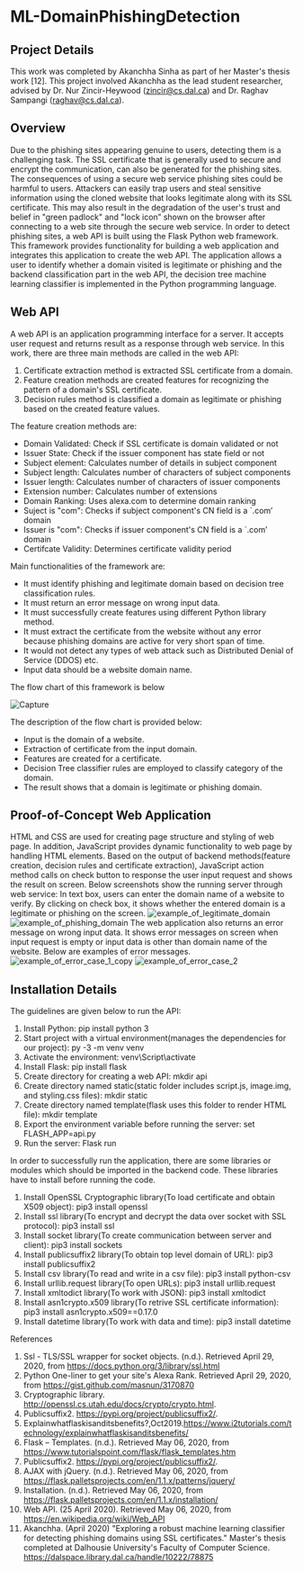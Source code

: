 # ML-DomainPhishingDetection

## Project Details
This work was completed by Akanchha Sinha as part of her Master's thesis work [12]. This project involved Akanchha as the lead student researcher, advised by Dr. Nur Zincir-Heywood (zincir@cs.dal.ca) and Dr. Raghav Sampangi (raghav@cs.dal.ca).


## Overview
Due to the phishing sites appearing genuine to users, detecting them is a challenging
task. The SSL certificate that is generally used to secure and encrypt the communication, 
can also be generated for the phishing sites. The consequences of using a secure web service
phishing sites could be harmful to users. 
Attackers can easily trap users and steal sensitive information using the cloned website that looks legitimate along with its SSL certificate. 
This may also result in the degradation of the user's trust and belief in "green padlock" and 
"lock icon” shown on the browser after connecting to a web site through the secure web service. 
In order to detect phishing sites, a web API is built using the Flask Python web framework. 
This framework provides functionality for building a web application and integrates this application to create the web API.
The application allows a user to identify whether a domain visited is legitimate or phishing 
and the backend classification part in the web API, the decision tree machine learning classifier is implemented in the Python programming language.


## Web API 
A web API is an application programming interface for a server. It accepts user request and returns result as a response through web service.
In this work, there are three main methods are called in the web API:
1. Certificate extraction method is extracted SSL certificate from a domain.
2. Feature creation methods are created features for recognizing the pattern of a domain's SSL certificate.  
3. Decision rules method is classified a domain as legitimate or phishing based on the created feature values.

The feature creation methods are:
*  Domain Validated: Check if SSL certificate is domain validated or not
*  Issuer State: Check if the issuer component has state field or not
*  Subject element: Calculates number of details in subject component
*  Subject length: Calculates number of characters of subject components
*  Issuer length: Calculates number of characters of issuer components
*  Extension number: Calculates number of extensions 
*  Domain Ranking: Uses alexa.com to determine domain ranking
*  Suject is "com": Checks if subject component's CN field is a `.com’ domain
*  Issuer is "com": Checks if issuer component's CN field is a `.com’ domain
*  Certifcate Validity: Determines certificate validity period


Main functionalities of the framework are:
* It must identify phishing and legitimate domain based on decision tree classification rules.
* It must return an error message on wrong input data.
* It must successfully create features using different Python library method.
* It must extract the certificate from the website without any error because phishing domains are active for very short span of time.
* It would not detect any types of web attack such as Distributed Denial of Service (DDOS) etc.
* Input data should be a website domain name.

The flow chart of this framework is below

![Capture](https://user-images.githubusercontent.com/55644004/83824112-9d782c00-a6a3-11ea-8a94-1eda00b3644f.PNG)

                               
The description of the flow chart is provided below:

* Input is the domain of a website.
* Extraction of certificate from the input domain. 
* Features are created for a certificate.
* Decision Tree classifier rules are employed to classify category of the domain.
* The result shows that a domain is legitimate or phishing domain.
                                                            
                                                       
                                                             

## Proof-of-Concept Web Application
HTML and CSS are used for creating page structure and styling of web page. 
In addition, JavaScript provides dynamic functionality to web page by handling HTML elements. 
Based on the output of backend methods(feature creation, decision rules and certificate extraction), JavaScript action method calls on check button to response the user input request and shows the result on screen.
Below screenshots show the running server through web service:
In text box, users can enter the domain name of a website to verify. By clicking on check box, it shows whether the entered domain is a legitimate or phishing on the screen.
![example_of_legitimate_domain](/uploads/cbbcc52edc04507a37f5073ff86efa2f/example_of_legitimate_domain.png)
![example_of_phishing_domain](/uploads/9a432848e2536ade70b30abce0478d7e/example_of_phishing_domain.png)
The web application also returns an error message on wrong input data. 
It shows error messages on screen when input request is empty or input data is other than domain name of the website.
Below are examples of error messages.
![example_of_error_case_1_copy](/uploads/efd57de4ae89ebbb498aeb3a720abc34/example_of_error_case_1_copy.png)
![example_of_error_case_2](/uploads/2a86e5c0483195eef76c2dc9acb68b36/example_of_error_case_2.png)



## Installation Details
The guidelines are given below to run the API:

1. Install Python: pip install python 3
2. Start project with a virtual environment(manages the dependencies for our project): py -3 -m venv venv 
3. Activate the environment: venv\Script\activate
4. Install Flask: pip install flask
5. Create directory for creating a web API: mkdir api
6. Create directory named static(static folder includes
script.js, image.img, and styling.css files): mkdir static 
7. Create directory named template(flask uses this folder to render HTML file): mkdir template
8. Export the environment variable before running the server: set FLASH_APP=api.py
9. Run the server: Flask run

In order to successfully run the application, there are some libraries or modules which should be imported in the backend code. 
These libraries have to install before running the code.

1. Install OpenSSL Cryptographic library(To load certificate and obtain X509 object): pip3 install openssl
2. Install ssl library(To encrypt and decrypt the data over socket with SSL protocol): pip3 install ssl
3. Install socket library(To create communication between server and client): pip3 install sockets
4. Install publicsuffix2 library(To obtain top level domain of URL): pip3 install publicsuffix2
5. Install csv library(To read and write in a csv file): pip3 install python-csv
6. Install urllib.request library(To open URLs): pip3 install urllib.request
7. Install xmltodict library(To work with JSON): pip3 install xmltodict
8. Install asn1crypto.x509 library(To retrive SSL certificate information): pip3 install asn1crypto.x509==0.17.0
9. Install datetime library(To work with data and time): pip3 install datetime


References
1. Ssl - TLS/SSL wrapper for socket objects. (n.d.). Retrieved April 29, 2020, from https://docs.python.org/3/library/ssl.html
2. Python One-liner to get your site's Alexa Rank. Retrieved April 29, 2020, from https://gist.github.com/masnun/3170870
3. Cryptographic library.  http://openssl.cs.utah.edu/docs/crypto/crypto.html.
4. Publicsuffix2.  https://pypi.org/project/publicsuffix2/.
5. Explainwhatflaskisanditsbenefits?,Oct2019.https://www.i2tutorials.com/technology/explainwhatflaskisanditsbenefits/
7. Flask – Templates. (n.d.). Retrieved May 06, 2020, from https://www.tutorialspoint.com/flask/flask_templates.htm
8. Publicsuffix2.  https://pypi.org/project/publicsuffix2/.
9. AJAX with jQuery. (n.d.). Retrieved May 06, 2020, from https://flask.palletsprojects.com/en/1.1.x/patterns/jquery/
10. Installation. (n.d.). Retrieved May 06, 2020, from https://flask.palletsprojects.com/en/1.1.x/installation/
11. Web API. (25 April 2020). Retrieved May 06, 2020, from https://en.wikipedia.org/wiki/Web_API
12. Akanchha. (April 2020) "Exploring a robust machine learning classifier for detecting phishing domains using SSL certificates." Master's thesis completed at Dalhousie University's Faculty of Computer Science. https://dalspace.library.dal.ca/handle/10222/78875


















